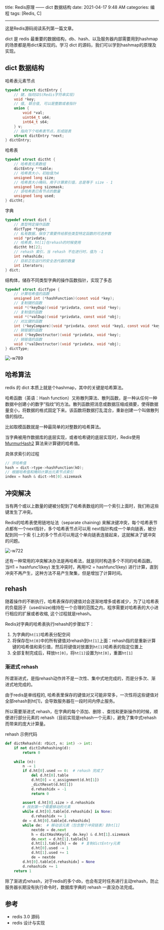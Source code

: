 title: Redis原理 —— dict 数据结构
date: 2021-04-17 9:48 AM
categories: 编程
tags: [Redis, C]

----

这是Redis源码阅读系列第一篇文章。

dict 是 redis 最重要的数据结构，db、hash、以及服务器内部需要用到hashmap的场景都是用dict来实现的。学习 dict 的源码，我们可以学到hashmap的原理及实现。
<!--more-->

## dict 数据结构
哈希表元素节点
```c
typedef struct dictEntry {
    // 键，指向SDS(Redis字符串实现)
    void *key;
    // 值, 联合值, 可以是整数或者指针
    union {
        void *val;
        uint64_t u64;
        int64_t s64;
    } v;
    // 指向下个哈希表节点，形成链表
    struct dictEntry *next;
} dictEntry;
```

哈希表
```c
typedef struct dictht {
    // 哈希表元素数组
    dictEntry **table;
    // 哈希表大小，初始值为4
    unsigned long size;
    // 哈希表大小掩码，用于计算索引值，总是等于 size - 1
    unsigned long sizemask;
    // 该哈希表已有节点的数量
    unsigned long used;
} dictht;
```

字典
```c
typedef struct dict {
    // 类型特定操作函数
    dictType *type;
    // 私有数据，保存了需要传给那些类型特定函数的可选参数
    void *privdata;
    // 哈希表，ht[1]在rehash的时候使用
    dictht ht[2];
    // rehash 索引，当 rehash 不在进行时，值为 -1
    int rehashidx; 
    // 目前正在运行的安全迭代器的数量
    int iterators;
} dict;
```

结构体，储存不同类型字典的操作函数指针，实现了多态
```c
typedef struct dictType {
    // 计算哈希值的函数
    unsigned int (*hashFunction)(const void *key);
    // 复制键的函数
    void *(*keyDup)(void *privdata, const void *key);
    // 复制值的函数
    void *(*valDup)(void *privdata, const void *obj);
    // 对比键的函数
    int (*keyCompare)(void *privdata, const void *key1, const void *key2);
    // 销毁键的函数
    void (*keyDestructor)(void *privdata, void *key);
    // 销毁值的函数
    void (*valDestructor)(void *privdata, void *obj);
} dictType;
```

![-w789](http://image.runjf.com/mweb/2021-04-18-16187320239054.jpg)

## 哈希算法
redis 的 dict 本质上就是个hashmap，其中的关键是哈希算法。

哈希函数（英语：Hash function）又称散列算法、散列函数，是一种从任何一种数据中创建小的数字“指纹”的方法。散列函数把消息或数据压缩成摘要，使得数据量变小，将数据的格式固定下来。该函数将数据打乱混合，重新创建一个叫做散列值的指纹。

比如取模函数就是一种最简单的对整数的哈希算法。

当字典被用作数据库的底层实现，或者哈希键的底层实现时，Redis使用 [MurmurHash2](https://zh.wikipedia.org/wiki/Murmur%E5%93%88%E5%B8%8C) 算法来计算键的哈希值。

具体求索引的过程

```c
// 求哈希值
hash = dict->type->hashFunction(kO);
// 根据哈希值和掩码计算出元素节点索引
index = hash & dict->ht[0].sizemask
```

## 冲突解决
当有两个或以上数量的键被分配到了哈希表数组的同一个索引上面时，我们称这些键发生了冲突。

Redis的哈希表使用链地址法（separate chaining) 来解决键冲突，每个哈希表节点都有一个next指针，多个哈希表节点可以用 next指针构成一个单向链表，被分配到同一个索 引上的多个节点可以用这个单向链表连接起来，这就解决了键冲突的问题。

![-w722](http://image.runjf.com/mweb/2021-04-18-16187328149108.jpg)

还有一种常用的冲突解决办法是再哈希法，就是同时构造多个不同的哈希函数。
当H1 = hashfunc1(key) 发生冲突时，再用H2 = hashfunc1(key) 进行计算，直到冲突不再产生，这种方法不易产生聚集，但是增加了计算时间。

## rehash 
随着操作的不断执行，哈希表保存的键值对会逐渐地增多或者减少，为了让哈希表的负载因子（used/size)维持在一个合理的范围之内，程序需要对哈希表的大小进行相应的扩展或者收缩, 这个过程就是rehash。

Redis对字典的哈希表执行rehash的步骤如下：
1. 为字典的`ht[1]`哈希表分配空间
2. 将保存在`ht[0]`中的所有键值对rehash到`ht[1]`上面：rehash指的是重新计算键的哈希值和索引值，然后将键值对放置到`ht[1]`哈希表的指定位置上
3. 全部复制完成后，释放`ht[0]`，将`ht[1]`设置为`ht[0]`，重置`ht[1]`

### 渐进式 rehash
所谓渐进式，是指rehash动作并不是一次性、集中式地完成的，而是分多次、渐进式地完成的。

由于redis是单线程的, 哈希表里保存的键值对又可能非常多，一次性将这些键值对全部rehash到ht[1]，会导致服务器在一段时间内停止服务。

所以需要渐进式 rehash，在字典的每个添加、删除 、查找和更新操作的时候，顺便进行部分元素的 rehash（目前实现是rehash一个元素），避免了集中式rehash而带来的庞大计算量。

rehash 示例代码
```python
def dictRehash(d: rDict, n: int) -> int:
    if not dictIsRehashing(d):  
        return 0
        
    while (n):
        n -= 1
        if d.ht[0].used == 0:  # rehash 完成了
            del d.ht[0].table
            d.ht[0] = c_assignment(d.ht[1])
            _dictReset(d.ht[1])
            d.rehashidx = -1
            return 0

        assert d.ht[0].size > d.rehashidx
        # 找到第一个需要移动的元素
        while d.ht[0].table[d.rehashidx] is None:
            d.rehashidx += 1
        de = d.ht[0].table[d.rehashidx]
        while de:  # 移动该元素（包含整个冲突链表）到ht[1]
            nextde = de.next
            h = dictHashKey(d, de.key) & d.ht[1].sizemask
            de.next = d.ht[1].table[h]
            d.ht[1].table[h] = de  # 复制dictEntry元素
            d.ht[0].used -= 1
            d.ht[1].used += 1
            de = nextde
        d.ht[0].table[d.rehashidx] = None
        d.rehashidx += 1
    return 1
```

除了渐进式rehash，对于redis的多个db，也会有定时任务进行主动rehash，防止服务器长期没有执行命令时，数据库字典的 rehash 一直没办法完成。

## 参考
- redis 3.0 源码
- redis 设计与实现
